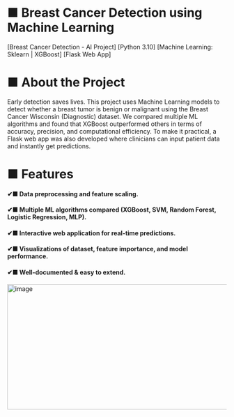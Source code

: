 # ■ Breast Cancer Detection using Machine Learning

[Breast Cancer Detection - AI Project] [Python 3.10] [Machine Learning: Sklearn |
XGBoost] [Flask Web App]

# ■ About the Project
Early detection saves lives. This project uses Machine Learning models to detect whether a
breast tumor is benign or malignant using the Breast Cancer Wisconsin (Diagnostic) dataset. We
compared multiple ML algorithms and found that XGBoost outperformed others in terms of
accuracy, precision, and computational efficiency. To make it practical, a Flask web app was also
developed where clinicians can input patient data and instantly get predictions.

# ■ Features
#### ✔■ Data preprocessing and feature scaling.
#### ✔■ Multiple ML algorithms compared (XGBoost, SVM, Random Forest, Logistic Regression, MLP).
#### ✔■ Interactive web application for real-time predictions.
#### ✔■ Visualizations of dataset, feature importance, and model performance.
#### ✔■ Well-documented & easy to extend.


<img width="1042" height="288" alt="image" src="https://github.com/user-attachments/assets/7556c90a-ed71-422e-a860-178cc038ffb3" />
